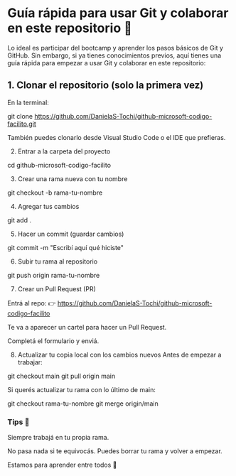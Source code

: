 # Guía rápida para usar Git y colaborar en este repositorio 🚀

Lo ideal es participar del bootcamp y aprender los pasos básicos de Git y GitHub. Sin embargo, si ya tienes conocimientos previos, aquí tienes una guía rápida para empezar a usar Git y colaborar en este repositorio:

## 1. Clonar el repositorio (solo la primera vez)
En la terminal: 

git clone https://github.com/DanielaS-Tochi/github-microsoft-codigo-facilito.git

También puedes clonarlo desde Visual Studio Code o el IDE que prefieras.

2. Entrar a la carpeta del proyecto

cd github-microsoft-codigo-facilito

3. Crear una rama nueva con tu nombre

git checkout -b rama-tu-nombre

4. Agregar tus cambios

git add .

5. Hacer un commit (guardar cambios)

git commit -m "Escribí aquí qué hiciste"

6. Subir tu rama al repositorio

git push origin rama-tu-nombre

7. Crear un Pull Request (PR)

Entrá al repo:
👉 https://github.com/DanielaS-Tochi/github-microsoft-codigo-facilito

Te va a aparecer un cartel para hacer un Pull Request.

Completá el formulario y enviá.

8. Actualizar tu copia local con los cambios nuevos
Antes de empezar a trabajar:

git checkout main
git pull origin main

Si querés actualizar tu rama con lo último de main:

git checkout rama-tu-nombre
git merge origin/main

### Tips 🧠

Siempre trabajá en tu propia rama.

No pasa nada si te equivocás. Puedes borrar tu rama y volver a empezar.

Estamos para aprender entre todos 🙌